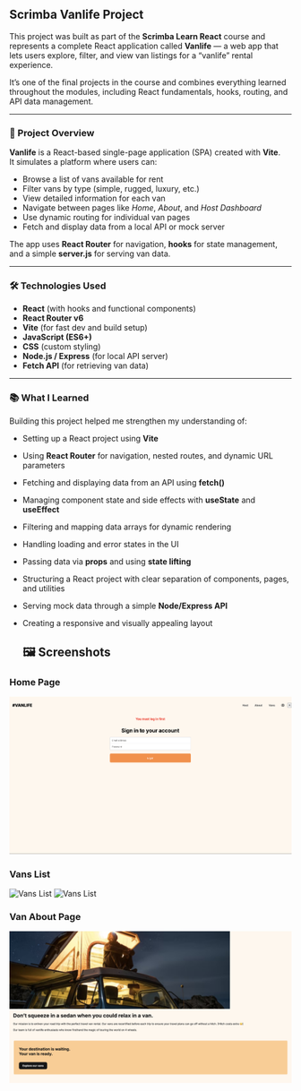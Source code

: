 ## Scrimba Vanlife Project

This project was built as part of the **Scrimba Learn React** course and represents a complete React application called **Vanlife** — a web app that lets users explore, filter, and view van listings for a “vanlife” rental experience.

It’s one of the final projects in the course and combines everything learned throughout the modules, including React fundamentals, hooks, routing, and API data management.

---

### 🧩 Project Overview

**Vanlife** is a React-based single-page application (SPA) created with **Vite**.  
It simulates a platform where users can:

- Browse a list of vans available for rent  
- Filter vans by type (simple, rugged, luxury, etc.)  
- View detailed information for each van  
- Navigate between pages like *Home*, *About*, and *Host Dashboard*  
- Use dynamic routing for individual van pages  
- Fetch and display data from a local API or mock server  

The app uses **React Router** for navigation, **hooks** for state management, and a simple **server.js** for serving van data.

---

### 🛠️ Technologies Used

- **React** (with hooks and functional components)
- **React Router v6**
- **Vite** (for fast dev and build setup)
- **JavaScript (ES6+)**
- **CSS** (custom styling)
- **Node.js / Express** (for local API server)
- **Fetch API** (for retrieving van data)

---

### 📚 What I Learned

Building this project helped me strengthen my understanding of:

- Setting up a React project using **Vite**
- Using **React Router** for navigation, nested routes, and dynamic URL parameters
- Fetching and displaying data from an API using **fetch()**
- Managing component state and side effects with **useState** and **useEffect**
- Filtering and mapping data arrays for dynamic rendering
- Handling loading and error states in the UI
- Passing data via **props** and using **state lifting**
- Structuring a React project with clear separation of components, pages, and utilities
- Serving mock data through a simple **Node/Express API**
- Creating a responsive and visually appealing layout

  ## 🖼️ Screenshots

### Home Page
![Home Page](./images/login.png)

### Vans List
![Vans List](./images/vans1.png)
![Vans List](./images/vans2.png)

### Van About Page
![Van About](./images/about.png)



